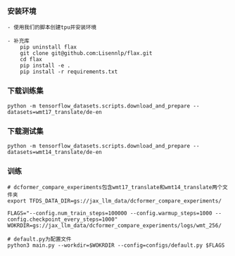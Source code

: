 
### 安装环境
    - 使用我们的脚本创建tpu并安装环境
    
    - 补充库
        pip uninstall flax
        git clone git@github.com:Lisennlp/flax.git
        cd flax
        pip install -e .
        pip install -r requirements.txt
### 下载训练集

    python -m tensorflow_datasets.scripts.download_and_prepare --datasets=wmt17_translate/de-en

### 下载测试集

    python -m tensorflow_datasets.scripts.download_and_prepare --datasets=wmt14_translate/de-en

### 训练
    # dcformer_compare_experiments包含wmt17_translate和wmt14_translate两个文件夹
    export TFDS_DATA_DIR=gs://jax_llm_data/dcformer_compare_experiments/

    FLAGS="--config.num_train_steps=100000 --config.warmup_steps=1000 --config.checkpoint_every_steps=1000"
    WOKRDIR=gs://jax_llm_data/dcformer_compare_experiments/logs/wmt_256/

    # default.py为配置文件
    python3 main.py --workdir=$WOKRDIR --config=configs/default.py $FLAGS


